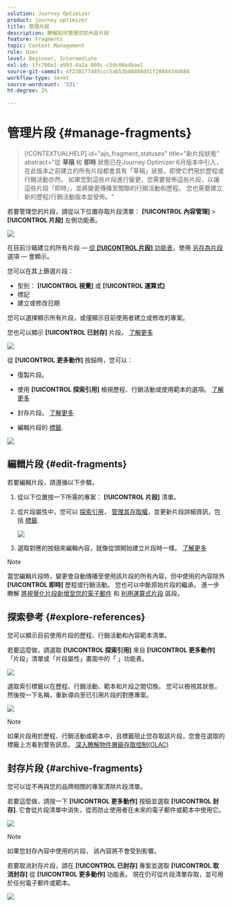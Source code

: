 ```yaml
---
solution: Journey Optimizer
product: journey optimizer
title: 管理片段
description: 瞭解如何管理您的內容片段
feature: Fragments
topic: Content Management
role: User
level: Beginner, Intermediate
exl-id: 1fc708e1-a993-4a2a-809c-c5dc08a4bae1
source-git-commit: 4f238177485ccc5ab53b48488dd1f2084d34d684
workflow-type: tm+mt
source-wordcount: '531'
ht-degree: 2%

---
```


# 管理片段 {#manage-fragments}

>[!CONTEXTUALHELP]
>id="ajo_fragment_statuses"
>title="新片段狀態"
>abstract="從 **草稿** 和 **即時** 狀態已在Journey Optimizer 6月版本中引入，在此版本之前建立的所有片段都會具有「草稿」狀態，即使它們用於歷程或行銷活動亦然。 如果您對這些片段進行變更，您需要發佈這些片段，以讓這些片段「即時」，並將變更傳播至關聯的行銷活動和歷程。 您也需要建立新的歷程/行銷活動版本並發佈。"

若要管理您的片段，請從以下位置存取片段清單： **[!UICONTROL 內容管理]** > **[!UICONTROL 片段]** 左側功能表。

![](assets/fragment-list.png)

在目前沙箱建立的所有片段 —  [從 **[!UICONTROL 片段]** 功能表](#create-fragments)，使用 [另存為片段](#save-as-fragment) 選項 — 會顯示。

您可以在其上篩選片段：

* 型別： **[!UICONTROL 視覺]** 或 **[!UICONTROL 運算式]**
* 標記
* 建立或修改日期

您可以選擇顯示所有片段，或僅顯示目前使用者建立或修改的專案。

您也可以顯示 **[!UICONTROL 已封存]** 片段。 [了解更多](#archive-fragments)

![](assets/fragment-list-filters.png)

從 **[!UICONTROL 更多動作]** 按鈕時，您可以：

* 復製片段。

* 使用 **[!UICONTROL 探索引用]** 檢視歷程、行銷活動或使用範本的選項。 [了解更多](#explore-references)

* 封存片段。 [了解更多](#archive-fragments)

* 編輯片段的 [標籤](../start/search-filter-categorize.md#tags).

![](assets/fragment-list-more-actions.png)

## 編輯片段 {#edit-fragments}

若要編輯片段，請遵循以下步驟。

1. 從以下位置按一下所需的專案： **[!UICONTROL 片段]** 清單。
1. 從片段屬性中，您可以 [探索引用](#explore-references)， [管理其存取權](../administration/object-based-access.md)，並更新片段詳細資訊，包括 [標籤](../start/search-filter-categorize.md#tags).

   ![](../email/assets/fragment-edit-content.png)

1. 選取對應的按鈕來編輯內容，就像從頭開始建立片段時一樣。 [了解更多](#create-from-scratch)

>[!NOTE]
>
>當您編輯片段時，變更會自動傳播至使用該片段的所有內容，但中使用的內容除外 **[!UICONTROL 即時]** 歷程或行銷活動。 您也可以中斷原始片段的繼承。 進一步瞭解 [將視覺化片段新增至您的電子郵件](../email/use-visual-fragments.md#break-inheritance) 和 [利用運算式片段](../personalization/use-expression-fragments.md#break-inheritance) 區段。

## 探索參考 {#explore-references}

您可以顯示目前使用片段的歷程、行銷活動和內容範本清單。

若要這麼做，請選取 **[!UICONTROL 探索引用]** 來自 **[!UICONTROL 更多動作]** 「片段」清單或「片段屬性」畫面中的「 」功能表。

![](assets/fragment-explore-references.png)

選取索引標籤以在歷程、行銷活動、範本和片段之間切換。 您可以檢視其狀態，然後按一下名稱，重新導向至已引用片段的對應專案。

![](assets/fragment-usage-screen.png)

>[!NOTE]
>
>如果片段用於歷程、行銷活動或範本中，且標籤阻止您存取該片段，您會在選取的標籤上方看到警告訊息。 [深入瞭解物件層級存取控制(OLAC)](../administration/object-based-access.md)

## 封存片段 {#archive-fragments}

您可以從不再與您的品牌相關的專案清除片段清單。

若要這麼做，請按一下 **[!UICONTROL 更多動作]** 按鈕並選取 **[!UICONTROL 封存]**. 它會從片段清單中消失，從而防止使用者在未來的電子郵件或範本中使用它。

![](assets/fragment-list-archive.png)

>[!NOTE]
>
>如果您封存內容中使用的片段， <!--it will remain in the email or template, but you won't be able to select it from the fragment list to edit it-->該內容將不會受到影響。

若要取消封存片段，請在 **[!UICONTROL 已封存]** 專案並選取 **[!UICONTROL 取消封存]** 從 **[!UICONTROL 更多動作]** 功能表。 現在仍可從片段清單存取，並可用於任何電子郵件或範本。

![](assets/fragment-list-unarchive.png)
